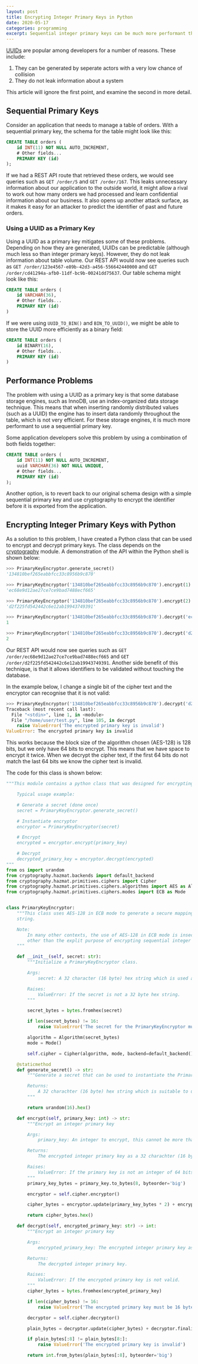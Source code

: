 ```yaml
---
layout: post
title: Encrypting Integer Primary Keys in Python
date: 2020-05-17
categories: programming
excerpt: Sequential integer primary keys can be much more performant than other unique values such as UUIDs, however they are more predictable and can leak application data. This post presents a simple mechanism for encrypting them.
---
```


[UUIDs](https://en.wikipedia.org/wiki/Universally_unique_identifier) are popular among developers for a number of reasons. These include:

1. They can be generated by seperate actors with a very low chance of collision
2. They do not leak information about a system

This article will ignore the first point, and examine the second in more detail.

## Sequential Primary Keys

Consider an application that needs to manage a table of orders. With a sequential primary key, the schema for the table might look like this:

```sql
CREATE TABLE orders (
    id INT(11) NOT NULL AUTO_INCREMENT,
    # Other fields...
    PRIMARY KEY (id)
);
```

If we had a REST API route that retrieved these orders, we would see queries such as `GET /order/5` and `GET /order/167`. This leaks unnecessary information about our application to the outside world, it might allow a rival to work out how many orders we had processed and learn confidential information about our business. It also opens up another attack surface, as it makes it easy for an attacker to predict the identifier of past and future orders.

### Using a UUID as a Primary Key

Using a UUID as a primary key mitigates some of these problems. Depending on how they are generated, UUIDs can be predictable (although much less so than integer primary keys). However, they do not leak information about table volume. Our REST API would now see queries such as `GET /order/123e4567-e89b-42d3-a456-556642440000` and `GET /order/cd41294a-afb0-11df-bc9b-00241dd75637`. Our table schema might look like this:

```sql
CREATE TABLE orders (
    id VARCHAR(36),
    # Other fields...
    PRIMARY KEY (id)
)
```

If we were using `UUID_TO_BIN()` and `BIN_TO_UUID()`, we might be able to store the UUID more efficiently as a binary field:

```sql
CREATE TABLE orders (
    id BINARY(16),
    # Other fields...
    PRIMARY KEY (id)
)
```

## Performance Problems

The problem with using a UUID as a primary key is that some database storage engines, such as InnoDB, use an index-organized data storage technique. This means that when inserting randomly distributed values (such as a UUID) the engine has to insert data randomly throughout the table, which is not very efficient. For these storage engines, it is much more performant to use a sequential primary key.

Some application developers solve this problem by using a combination of both fields together:

```sql
CREATE TABLE orders (
    id INT(11) NOT NULL AUTO_INCREMENT,
    uuid VARCHAR(36) NOT NULL UNIQUE,
    # Other fields...
    PRIMARY KEY (id)
);
```

Another option, is to revert back to our original schema design with a simple sequential primary key and use cryptography to encrypt the identifier before it is exported from the application.

## Encrypting Integer Primary Keys with Python

As a solution to this problem, I have created a Python class that can be used to encrypt and decrypt primary keys. The class depends on the [cryptography](https://cryptography.io/en/latest/) module. A demonstration of the API within the Python shell is shown below:

```python
>>> PrimaryKeyEncryptor.generate_secret()
'134810bef265eabbfcc33c8956b9c870'

>>> PrimaryKeyEncryptor('134810bef265eabbfcc33c8956b9c870').encrypt(1)
'ec68e9d12ae27ce7ce9bad7488ecf665'

>>> PrimaryKeyEncryptor('134810bef265eabbfcc33c8956b9c870').encrypt(2)
'd2f225fd542442c6e12ab19943749391'

>>> PrimaryKeyEncryptor('134810bef265eabbfcc33c8956b9c870').decrypt('ec68e9d12ae27ce7ce9bad7488ecf665')
1

>>> PrimaryKeyEncryptor('134810bef265eabbfcc33c8956b9c870').decrypt('d2f225fd542442c6e12ab19943749391')
2
```

Our REST API would now see queries such as `GET /order/ec68e9d12ae27ce7ce9bad7488ecf665` and `GET /order/d2f225fd542442c6e12ab19943749391`. Another side benefit of this technique, is that it allows identifiers to be validated without touching the database.

In the example below, I change a single bit of the cipher text and the encryptor can recognise that it is not valid:

```python
>>> PrimaryKeyEncryptor('134810bef265eabbfcc33c8956b9c870').decrypt('d2f225fd542442c6e12ab19943749393')
Traceback (most recent call last):
  File "<stdin>", line 1, in <module>
  File "/home/user/test.py", line 105, in decrypt
    raise ValueError('The encrypted primary key is invalid')
ValueError: The encrypted primary key is invalid
```

This works because the block size of the algorithm chosen (AES-128) is 128 bits, but we only have 64 bits to encrypt. This means that we have space to encrypt it twice. When we decrypt the cipher text, if the first 64 bits do not match the last 64 bits we know the cipher text is invalid.

The code for this class is shown below:

```python
"""This module contains a python class that was designed for encrypting sequential integer primary keys

    Typical usage example:

    # Generate a secret (done once)
    secret = PrimaryKeyEncryptor.generate_secret()

    # Instantiate encryptor
    encryptor = PrimaryKeyEncryptor(secret)

    # Encrypt
    encrypted = encryptor.encrypt(primary_key)

    # Decrypt
    decrypted_primary_key = encryptor.decrypt(encrypted)
"""
from os import urandom
from cryptography.hazmat.backends import default_backend
from cryptography.hazmat.primitives.ciphers import Cipher
from cryptography.hazmat.primitives.ciphers.algorithms import AES as Algorithm
from cryptography.hazmat.primitives.ciphers.modes import ECB as Mode


class PrimaryKeyEncryptor:
    """This class uses AES-128 in ECB mode to generate a secure mapping between a 64 bit integer and a 32 character hex
    string.

    Note:
        In many other contexts, the use of AES-128 in ECB mode is insecure. Please do not use this example for anything
        other than the explit purpose of encrypting sequential integer primary keys generated by a storage engine.
    """

    def __init__(self, secret: str):
        """Initialize a PrimaryKeyEncryptor class.

        Args:
            secret: A 32 character (16 byte) hex string which is used as a key for encryption and decryption.

        Raises:
            ValueError: If the secret is not a 32 byte hex string.
        """

        secret_bytes = bytes.fromhex(secret)

        if len(secret_bytes) != 16:
            raise ValueError('The secret for the PrimaryKeyEncryptor must be 16 bytes in hexadecimal format')

        algorithm = Algorithm(secret_bytes)
        mode = Mode()

        self.cipher = Cipher(algorithm, mode, backend=default_backend())

    @staticmethod
    def generate_secret() -> str:
        """Generate a secret that can be used to instantiate the PrimaryKeyEncryptor class.

        Returns:
            A 32 charachter (16 byte) hex string which is suitable to use as a key for encryption and decryption.
        """

        return urandom(16).hex()

    def encrypt(self, primary_key: int) -> str:
        """Encrypt an integer primary key

        Args:
            primary_key: An integer to encrypt, this cannot be more than 64 bits in size.

        Returns:
            The encrypted integer primary key as a 32 charachter (16 byte) hex string.

        Raises:
            ValueError: If the primary key is not an integer of 64 bits or less.
        """
        primary_key_bytes = primary_key.to_bytes(8, byteorder='big')

        encryptor = self.cipher.encryptor()

        cipher_bytes = encryptor.update(primary_key_bytes * 2) + encryptor.finalize()

        return cipher_bytes.hex()

    def decrypt(self, encrypted_primary_key: str) -> int:
        """Encrypt an integer primary key

        Args:
            encrypted_primary_key: The encrypted integer primary key as a 32 character (16 byte) hex string.

        Returns:
            The decrypted integer primary key.

        Raises:
            ValueError: If the encrypted primary key is not valid.
        """
        cipher_bytes = bytes.fromhex(encrypted_primary_key)

        if len(cipher_bytes) != 16:
            raise ValueError('The encrypted primary key must be 16 bytes in hexadecimal format')

        decryptor = self.cipher.decryptor()

        plain_bytes = decryptor.update(cipher_bytes) + decryptor.finalize()

        if plain_bytes[:8] != plain_bytes[8:]:
            raise ValueError('The encrypted primary key is invalid')

        return int.from_bytes(plain_bytes[:8], byteorder='big')
```
